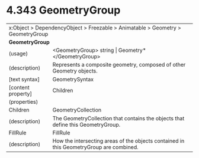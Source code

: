<html dir="LTR" xmlns:mshelp="http://msdn.microsoft.com/mshelp" xmlns:ddue="http://ddue.schemas.microsoft.com/authoring/2003/5" xmlns:xlink="http://www.w3.org/1999/xlink" xmlns:tool="http://www.microsoft.com/tooltip">

<body>
 <input type="hidden" id="userDataCache" class="userDataStyle">
 <input type="hidden" id="hiddenScrollOffset">
 <img id="dropDownImage" style="display:none; height:0; width:0;" src="../local/drpdown.gif">
 <img id="dropDownHoverImage" style="display:none; height:0; width:0;" src="../local/drpdown_orange.gif">
 <img id="collapseImage" style="display:none; height:0; width:0;" src="../local/collapse.gif">
 <img id="expandImage" style="display:none; height:0; width:0;" src="../local/exp.gif">
 <img id="collapseAllImage" style="display:none; height:0; width:0;" src="../local/collall.gif">
 <img id="expandAllImage" style="display:none; height:0; width:0;" src="../local/expall.gif">
 <img id="copyImage" style="display:none; height:0; width:0;" src="../local/copycode.gif">
 <img id="copyHoverImage" style="display:none; height:0; width:0;" src="../local/copycodeHighlight.gif">
 <div id="header"><h1 class="heading">4.343 GeometryGroup</h1></div>

 <div id="mainSection">
 <div id="mainBody">
 <div id="allHistory" class="saveHistory" onsave="saveAll()" onload="loadAll()"></div>
 <p xmlns:wsd="http://wsdev.schemas.microsoft.com/authoring/2008/2" xmlns:msxsl="urn:schemas-microsoft-com:xslt" xmlns:script="urn:script" xmlns:build="urn:build">
 </p>
 <div id="sectionSection0" class="section" name="collapseableSection">
 <content xmlns="http://ddue.schemas.microsoft.com/authoring/2003/5" xmlns:wsd="http://wsdev.schemas.microsoft.com/authoring/2008/2" xmlns:msxsl="urn:schemas-microsoft-com:xslt" xmlns:script="urn:script" xmlns:build="urn:build">
 </content>
 </div>
 <div id="sectionSection1" class="section" name="collapseableSection">
 <content xmlns="http://ddue.schemas.microsoft.com/authoring/2003/5" xmlns:wsd="http://wsdev.schemas.microsoft.com/authoring/2008/2" xmlns:msxsl="urn:schemas-microsoft-com:xslt" xmlns:script="urn:script" xmlns:build="urn:build">
 <table class="ProtocolAuthoredTable" xmlns="">
 <tr><td colspan="2">
<mshelp:link keywords="86913f34-aa06-4c94-9f09-83936a822fd8" tabindex="0">x:Object</mshelp:link> &gt; <mshelp:link keywords="22a604a1-b593-4464-91e4-488285506428" tabindex="0">DependencyObject</mshelp:link> &gt; <mshelp:link keywords="6724267f-782a-4509-a6e9-19f1e3acf436" tabindex="0">Freezable</mshelp:link> &gt; <mshelp:link keywords="4e196363-585f-4026-aad1-79907d6b01af" tabindex="0">Animatable</mshelp:link> &gt; <mshelp:link keywords="79cc5c62-c476-4ca3-8778-6fd5e0d5fb75" tabindex="0">Geometry</mshelp:link> &gt; <mshelp:link keywords="eda561ba-1d8f-4e25-82ed-108ea9157829" tabindex="0">GeometryGroup</mshelp:link> </td>
 </tr>
 <tr><td colspan="2">
 <b>
GeometryGroup </b>
 </td>
 </tr>
 <tr><td><div class="indent0">(usage)</div></td>
 <td>&lt;GeometryGroup&gt; string | <mshelp:link keywords="79cc5c62-c476-4ca3-8778-6fd5e0d5fb75" tabindex="0">Geometry</mshelp:link>* &lt;/GeometryGroup&gt; </td>
 </tr>
 <tr><td><div class="indent0">(description)</div></td>
 <td>Represents a composite geometry, composed of other Geometry objects. </td>
 </tr>
 <tr><td><div class="indent0">[text syntax]</div></td>
 <td><mshelp:link keywords="d46a3e30-995a-4910-9197-440e83ea158a" tabindex="0">GeometrySyntax</mshelp:link> </td>
 </tr>
 <tr><td><div class="indent0">[content property]</div></td>
 <td><mshelp:link keywords="eda561ba-1d8f-4e25-82ed-108ea9157829" tabindex="0">Children</mshelp:link> </td>
 </tr>
 <tr><td><div class="indent0">(properties)</div></td>
 <td> </td>
 </tr>
 <tr><td><div class="indent2">Children</div></td>
 <td><mshelp:link keywords="f51f8c1c-8541-4015-8066-fb8cf8a1b3fb" tabindex="0">GeometryCollection</mshelp:link> </td>
 </tr>
 <tr><td><div class="indent4">(description)</div></td>
 <td>The GeometryCollection that contains the objects that define this GeometryGroup. </td>
 </tr>
 <tr><td><div class="indent2">FillRule</div></td>
 <td><mshelp:link keywords="c47b2f5f-eb0b-4211-85a5-ca4d1c1a1e64" tabindex="0">FillRule</mshelp:link> </td>
 </tr>
 <tr><td><div class="indent4">(description)</div></td>
 <td>How the intersecting areas of the objects contained in this GeometryGroup are combined. </td>
 </tr>
</table>
 </content>
 </div>
 <!--[if gte IE 5]>
 <tool:tip element="languageFilterToolTip" avoidmouse="false"/>
 <![endif]-->
 </div>
 <a name="feedback"></a><span></span>
 </div>
</body></html>
